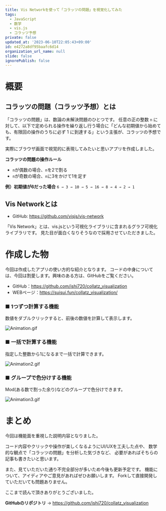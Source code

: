 ```yaml
---
title: Vis Networkを使って「コラッツの問題」を視覚化してみた
tags:
  - JavaScript
  - 数学
  - vis.js
  - コラッツ予想
private: false
updated_at: '2023-06-10T22:05:43+09:00'
id: e4272a8df95baafc6d14
organization_url_name: null
slide: false
ignorePublish: false
---
```

# 概要

## コラッツの問題（コラッツ予想）とは

「コラッツの問題」は、数論の未解決問題のひとつです。
任意の正の整数 `n` に対して、以下で定められる操作を繰り返し行う場合に「どんな初期値から始めても、有限回の操作のうちに必ず 1 に到達する」という主張が、コラッツの予想です。

実際にブラウザ画面で視覚的に表現してみたいと思いアプリを作成しました。

**コラッツの問題の操作ルール**
- `n`が偶数の場合、`n`を2で割る
- `n`が奇数の場合、`n`に3をかけて1を足す

**例）初期値が6だった場合**
`6 → 3 → 10 → 5 → 16 → 8 → 4 → 2 → 1`

## Vis Networkとは

- GitHub: https://github.com/visjs/vis-network

「Vis Network」とは、vis.jsという可視化ライブラリに含まれるグラフ可視化ライブラリです。
見た目が面白くなりそうなので採用させていただきました。

# 作成した物

今回は作成したアプリの使い方的な紹介となります。
コードの中身については、今回は割愛します。興味のある方は、GitHubをご覧ください。

- GitHub：https://github.com/ishi720/collatz_visualization
- WEBページ：https://suisui.fun/collatz_visualization/

### ■ 1つずつ計算する機能

数値をダブルクリックすると、前後の数値を計算して表示します。

![Animation.gif](https://qiita-image-store.s3.ap-northeast-1.amazonaws.com/0/473097/20b6750d-be19-b87e-daf3-a63426e51a6d.gif)

### ■ 一括で計算する機能

指定した整数から1になるまで一括で計算できます。


![Animation2.gif](https://qiita-image-store.s3.ap-northeast-1.amazonaws.com/0/473097/230b3394-1887-83f0-2fa9-65f0a5fe1d5f.gif)

### ■ グループで色分けする機能

Mod(ある数で割った余り)などのグループで色分けできます。

![Animation3.gif](https://qiita-image-store.s3.ap-northeast-1.amazonaws.com/0/473097/a8ff2aab-96b4-1133-5d2b-86420e25c3fb.gif)

# まとめ

今回は機能面を重視した説明内容となりました。

コード内容やクリックや操作が楽しくなるようにUI/UXを工夫した点や、
数学的な観点で「コラッツの問題」を分析した気づきなど、
必要があればそちらの記事も書きたいと思います。

また、見ていただいた通り不完全部分が多いため今後も更新予定です。
機能について、アイディアやご意見があればぜひお願いします。
Forkして直接開発していただいても問題ありません。

ここまで読んで頂きありがとうございました。

**GitHubのリポジトリ** → https://github.com/ishi720/collatz_visualization
